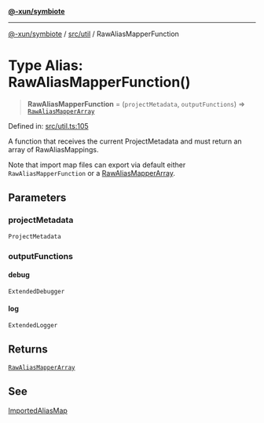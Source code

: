 [**@-xun/symbiote**](../../../README.md)

***

[@-xun/symbiote](../../../README.md) / [src/util](../README.md) / RawAliasMapperFunction

# Type Alias: RawAliasMapperFunction()

> **RawAliasMapperFunction** = (`projectMetadata`, `outputFunctions`) => [`RawAliasMapperArray`](RawAliasMapperArray.md)

Defined in: [src/util.ts:105](https://github.com/Xunnamius/symbiote/blob/cdf76d04fad879da3fde112c8b68cb31ead45b72/src/util.ts#L105)

A function that receives the current ProjectMetadata and must return
an array of RawAliasMappings.

Note that import map files can export via default either
`RawAliasMapperFunction` or a [RawAliasMapperArray](RawAliasMapperArray.md).

## Parameters

### projectMetadata

`ProjectMetadata`

### outputFunctions

#### debug

`ExtendedDebugger`

#### log

`ExtendedLogger`

## Returns

[`RawAliasMapperArray`](RawAliasMapperArray.md)

## See

[ImportedAliasMap](ImportedAliasMap.md)
